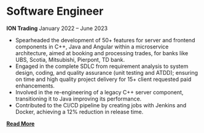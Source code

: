 # Software Engineer
**ION Trading**
January 2022 – June 2023
<br>


* Spearheaded the development of 50+ features for server and frontend components in C++, Java and Angular within a microservice architecture, aimed at booking and processing trades, for banks like UBS, Scotia, Mitsubishi, Pierpont, TD bank.
* Engaged in the complete SDLC from requirement analysis to system design, coding, and quality assurance (unit testing and ATDD); ensuring on time and high quality project delivery for 15+ client requested paid enhancements.
* Involved in the re-engineering of a legacy C++ server component, transitioning it to Java improving its performance.
* Contributed to the CI/CD pipeline by creating jobs with Jenkins and Docker, achieving a 12% reduction in release time.

**[Read More](../pages/experience3.html)**

<!-- **[<i class="fa-solid fa-circle-info"></i> Learn More](../pages/experience.html)** -->
